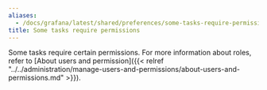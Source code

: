 ```yaml
---
aliases:
  - /docs/grafana/latest/shared/preferences/some-tasks-require-permissions
title: Some tasks require permissions
---
```


Some tasks require certain permissions. For more information about roles, refer to [About users and permission]({{< relref "../../administration/manage-users-and-permissions/about-users-and-permissions.md" >}}).
